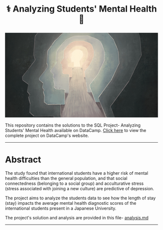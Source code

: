 # <p align="center" style="margin-top: 0px;"> ⚕️ Analyzing Students' Mental Health 🧠

![mental image](mental.png)

This repository contains the solutions to the SQL Project- Analyzing Students' Mental Health available on DataCamp. [Click here]("https://projects.datacamp.com/projects/1906") to view the complete project on DataCamp's website. 

---
# Abstract 
The study found that international students have a higher risk of mental health difficulties than the general population, and that social connectedness (belonging to a social group) and acculturative stress (stress associated with joining a new culture) are predictive of depression.

The project aims to analyze the students data to see how the length of stay (stay) impacts the average mental health diagnostic scores of the international students present in a Japanese University. 

The project's solution and analysis are provided in this file- [analysis.md](Analysis.md)

--- 
